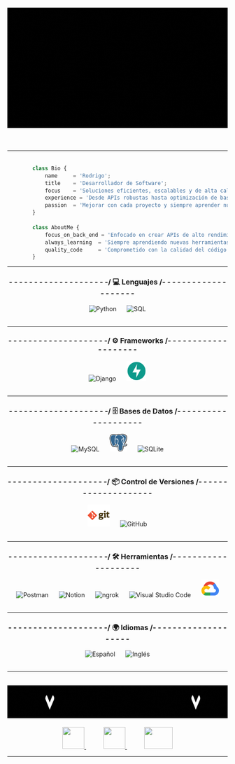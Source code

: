 <div align="center">
	<br>
	<img src="https://github.com/Rodrigo-Suarez/Rodrigo-Suarez/blob/main/rodrigo_github_banner.gif" width="1400" height="275">
	<br>
</div>
<br>
<br>

----


	
```python

		class Bio {
		    name     = 'Rodrigo';
		    title    = 'Desarrollador de Software';
		    focus    = 'Soluciones eficientes, escalables y de alta calidad';
		    experience = 'Desde APIs robustas hasta optimización de bases de datos';
		    passion  = 'Mejorar con cada proyecto y siempre aprender nuevas tecnologías';
		}
						
		class AboutMe {
		    focus_on_back_end = 'Enfocado en crear APIs de alto rendimiento';
		    always_learning  = 'Siempre aprendiendo nuevas herramientas y metodologías';
		    quality_code     = 'Comprometido con la calidad del código y las buenas prácticas';
		}

```


-----
### <div align="center"> - - - - - - - - - - - - - - - - - - - -/ 💻 Lenguajes /- - - - - - - - - - - - - - - - - - - - </div>

<div align="center">
  <img alt="Python" width="60px" src="https://www.todosoluciones.es/wp-content/uploads/2024/11/Python-Logo-600x445.png.webp" />
  &nbsp;&nbsp;&nbsp;&nbsp;
  <img alt="SQL" width="60px" src="https://miro.medium.com/v2/resize:fit:787/1*IYEvbY1IRNoXRTuAIWpERQ.png" />
</div>
<br />

-----
### <div align="center"> - - - - - - - - - - - - - - - - - - - -/ ⚙️ Frameworks /- - - - - - - - - - - - - - - - - - - -</div>

<div align="center">
  <img alt="Django" width="45px" src="https://avatars.githubusercontent.com/u/27804?s=200&v=4" />
  &nbsp;&nbsp;&nbsp;&nbsp;
  <img alt="FastAPI" width="45px" src="https://raw.githubusercontent.com/github/explore/master/topics/fastapi/fastapi.png" />
</div>
<br />

-----
### <div align="center">- - - - - - - - - - - - - - - - - - - -/ 🗄️ Bases de Datos /- - - - - - - - - - - - - - - - - - - -</div>

<div align="center">
  <img alt="MySQL" width="40px" src="https://cdn-icons-png.flaticon.com/512/5968/5968313.png" />
  &nbsp;&nbsp;&nbsp;&nbsp;
  <img alt="PostgreSQL" width="40px" src="https://raw.githubusercontent.com/github/explore/master/topics/postgresql/postgresql.png" />
  &nbsp;&nbsp;&nbsp;&nbsp;
  <img alt="SQLite" width="90px" src="https://upload.wikimedia.org/wikipedia/commons/3/38/SQLite370.svg" />
</div>
<br />

-----
### <div align="center">- - - - - - - - - - - - - - - - - - - -/ 📦 Control de Versiones /- - - - - - - - - - - - - - - - - - - -</div>

<div align="center">
  <img alt="Git" width="50px" src="https://raw.githubusercontent.com/github/explore/master/topics/git/git.png" />
  &nbsp;&nbsp;&nbsp;&nbsp;
  <img alt="GitHub" width="60px" src="https://img.icons8.com/ios11/512/FFFFFF/github.png" />
</div>
<br />

-----
### <div align="center">- - - - - - - - - - - - - - - - - - - -/ 🛠️ Herramientas /- - - - - - - - - - - - - - - - - - - -</div>

<div align="center">
  <img alt="Postman" width="40px" src="https://www.svgrepo.com/show/354202/postman-icon.svg" />
  &nbsp;&nbsp;&nbsp;&nbsp;
  <img alt="Notion" width="40px" src="https://upload.wikimedia.org/wikipedia/commons/4/45/Notion_app_logo.png" />
  &nbsp;&nbsp;&nbsp;&nbsp;
  <img alt="ngrok" width="40px" src="https://logowik.com/content/uploads/images/ngrok-api-gateway1400.logowik.com.webp" />
  &nbsp;&nbsp;&nbsp;&nbsp;
  <img alt="Visual Studio Code" width="40px" src="https://code.visualstudio.com/assets/favicon.ico" />
  &nbsp;&nbsp;&nbsp;&nbsp;
  <img alt="Google Cloud" width="40px" src="https://raw.githubusercontent.com/github/explore/master/topics/google-cloud/google-cloud.png" />
</div>
<br />

-----
### <div align="center">- - - - - - - - - - - - - - - - - - - -/ 🌍 Idiomas /- - - - - - - - - - - - - - - - - - - -</div>

<div align="center">
  <img alt="Español" width="50px" src="https://upload.wikimedia.org/wikipedia/commons/thumb/9/9a/Flag_of_Spain.svg/32px-Flag_of_Spain.svg.png" />
  &nbsp;&nbsp;&nbsp;&nbsp;
  <img alt="Inglés" width="60px" src="https://upload.wikimedia.org/wikipedia/commons/thumb/a/a4/Flag_of_the_United_States.svg/32px-Flag_of-the-United-States.svg.png" />
</div>
<br />


---------------------------------------------------------------------------------------------------------------------------------------------------------------------------------
<div align="center">
	<br>
	<img src="https://github.com/Rodrigo-Suarez/Rodrigo-Suarez/blob/main/rodrigo_github_contact_with_me.gif" width="1400" height="75">
	<br>
</div>
<br>
<div align="center">
	<a href="https://www.linkedin.com/in/rodrigo-suarez-85225a318/">
	    <img src="https://upload.wikimedia.org/wikipedia/commons/thumb/c/ca/LinkedIn_logo_initials.png/640px-LinkedIn_logo_initials.png" width="50" height="50">
	</a>
	&nbsp;&nbsp;&nbsp;&nbsp;
	&nbsp;&nbsp;&nbsp;&nbsp;
	<a href="https://discord.com/users/558724992561315841/">
	    <img src="https://logodownload.org/wp-content/uploads/2017/11/discord-logo-1-1.png" width="50" height="50">
	</a>
	&nbsp;&nbsp;&nbsp;&nbsp;
	&nbsp;&nbsp;&nbsp;&nbsp;
	<a href="mailto:rodrigo.facultad.unsj@gmail.com">
	    <img src="https://upload.wikimedia.org/wikipedia/commons/thumb/7/7e/Gmail_icon_%282020%29.svg/2560px-Gmail_icon_%282020%29.svg.png" width="65" height="50">
	</a>
</div>

---------------------------------------------------------------------------------------------------------------------------------------------------------------------------------




